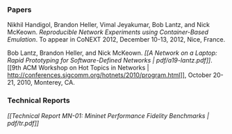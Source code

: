 ### Papers

Nikhil Handigol, Brandon Heller, Vimal Jeyakumar, Bob Lantz, and Nick McKeown. *Reproducible Network Experiments using Container-Based Emulation*. To appear in CoNEXT 2012, December 10-13, 2012, Nice, France.

Bob Lantz, Brandon Heller, and Nick McKeown. *[[A Network on a Laptop: Rapid Prototyping for Software-Defined Networks | pdf/a19-lantz.pdf]]*. [[9th ACM Workshop on Hot Topics in Networks | http://conferences.sigcomm.org/hotnets/2010/program.html]], October 20-21, 2010, Monterey, CA.


### Technical Reports

*[[Technical Report MN-01: Mininet Performance Fidelity Benchmarks | pdf/tr.pdf]]*
